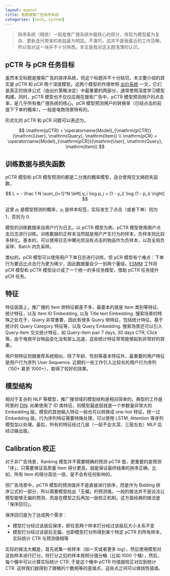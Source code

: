 ```yaml
---
layout: mypost
title: 电商搜索广告排序系统
categories: [tech, system]
---
```


> 排序系统（精排）一般是推广搜系统中最核心的部分，体现为模型最为复杂、更新迭代带来的收益最为明显。不凑巧，这并不是我最近的工作范畴，所以我对这一块并不十分熟悉。本文是我对这主题浅薄的认识。

## pCTR 与 pCR 任务目标

虽然本文标题是搜索广告的排序系统，但这个标题并不十分贴切，本文要介绍的其实是 pCTR 和 pCR 两个深度模型。这两个模型的作用参照 [出价系统](2022-12-31-1-bidding.html) 一文，它们是真正的排序公式（由出价策略决定）中最重要的两部分，通常使用深度学习模型构建。同时，pCTR 模型也不仅仅应用在搜索广告中，pCTR 模型预测用户的点击率，是几乎所有推广搜系统的核心。pCR 模型预测用户的转换率（已经点击的前提下下单的概率），一般是电商场景特有的。

形式化的 pCTR 和 pCR 问题可以表述为，

$$
\mathrm{pCTR} = \operatorname{Model}_{\mathrm{pCTR}}(\mathrm{User}, \mathrm{Query}, \mathrm{Item}) \\
\mathrm{pCR} = \operatorname{Model}_{\mathrm{pCR}}(\mathrm{User}, \mathrm{Query}, \mathrm{Item})
$$

## 训练数据与损失函数

pCTR 模型和 pCR 模型预测的都是二分类的概率模型，适合使用交叉熵损失函数，

$$
L = - \frac 1 N \sum_{i=1}^N \left[ y_i \log p_i + (1 - y_i) \log (1 - p_i) \right]
$$

这里 $p_i$ 是模型预测的概率，$y_i$ 是样本标签，实际发生了点击（或者下单）则为 1，否则为 0.

模型的训练数据来自用户行为日志。以 pCTR 模型为例，pCTR 模型使用用户点击日志进行训练。训练数据的正样本当然就是用户产生行为的样本，负样本则比较多样化。基本的，可以使用日志中曝光但没有点击的物品作为负样本，以及全局负采样、Batch 内负采样。

类似的，pCR 模型可以使用用户下单日志进行训练，但 pCR 模型有个难点：下单行为要远比点击行为更为稀少，因此数据量会少一到两个量级。[ESMM](https://arxiv.org/abs/1804.07931) 工作将 pCR 模型和 pCTR 模型设计成了一个统一的多任务模型，借助 pCTR 任务提升 pCR 任务。

## 特征

特征层面上，推广搜的 Item 侧特征都差不多，最基本的就是 Item 类别等特征、统计特征，以及 Item ID Embedding, 以及 Title text Embedding. 搜索场景的特殊之处在于，Query 非常重要，因此有很多 Query 侧特征，包括统计特征、基于统计的 Query Category 特征等，以及 Query Embedding. 搜索场景还可以引入 Query-Item 交叉统计特征，如 Query-Item pair 7 days, 30 days CTR, Click 等。由于电商平台物品变化没有那么迅速，这些统计特征常常能够起到非常好的效果。

用户侧特征则跟推荐系统相似，除了年龄、性别等基本特征外，最重要的用户特征是用户行为序列 User Sequence. 近期的一些工作引入比较长的用户行为序列（150+ 甚至 1000+），取得了较好的效果。

## 模型结构

相对于复杂的 NLP 等模型，推广搜领域的模型结构是相对简单的。典型的工作是阿里的 [DIN](https://arxiv.org/abs/1706.06978). 如果使用了 ID 类特征，则模型最底层就是一个参数量非常大的 Embedding 层。模型的其他输入特征一般也可以转换成 one-hot 特征，统一过 Embedding 层。行为序列特征需要特殊处理，可以使用 LSTM, Attention 等序列模型加以处理。最后，所有的特征经过几层（一般不会太深，三层左右）MLP 后经过输出层。

## Calibration 校正

对于非广告场景，Ranking 模型并不需要精确的预测 pCTR 值，更重要的是预测「序」，只需要保证高质量 Item 得分更高，就能保证最终结果的排序正确。比如，所有 Item 的得分高估一倍，是不会有任何影响的。

但广告场景中，pCTR 模型的预测值并不是直接进行排序，而是作为 Bidding 排序公式的一部分，所以需要模型给出「无偏」的预测值。一般的做法并不是设法让模型能够无偏的预测，而是在模型之后再加一层校正机制。这方面经典的做法是「保序回归」。

保序回归是为了达成两个需求：

- 模型打分经过该层后保序，即任意两个样本打分经过该层后大小关系不变
- 模型打分经过该层后无偏，也即模型打分所得到某个特定 pCTR 的所有样本，实际统计 CTR 与预测值相等

实际的做法大概是，首先收集一些样本（如一天或者更多 log），然后使用模型对这些样本进行打分。将打分之后的样本按照分值分桶（比如 1000 个桶），然后，每个桶中可以计算实际统计 CTR. 于是这个桶中 pCTR 均值就校正对应到统计 CTR. 这样我们就得到了跟桶的个数相等的差值点，这些点之间可以做线性插值。
